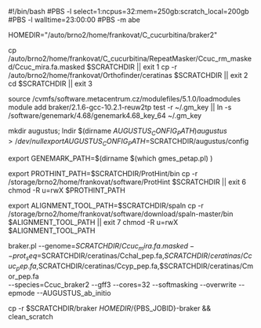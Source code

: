 #!/bin/bash 
#PBS -l select=1:ncpus=32:mem=250gb:scratch_local=200gb 
#PBS -l walltime=23:00:00 
#PBS -m abe

HOMEDIR="/auto/brno2/home/frankovat/C_cucurbitina/braker2"


cp /auto/brno2/home/frankovat/C_cucurbitina/RepeatMasker/Ccuc_rm_masked/Ccuc_mira.fa.masked $SCRATCHDIR || exit 1
cp -r /auto/brno2/home/frankovat/Orthofinder/ceratinas $SCRATCHDIR || exit 2
cd $SCRATCHDIR || exit 3


source /cvmfs/software.metacentrum.cz/modulefiles/5.1.0/loadmodules
module add braker/2.1.6-gcc-10.2.1-reuw2tp
test -r ~/.gm_key || ln -s /software/genemark/4.68/genemark4.68_key_64 ~/.gm_key

mkdir augustus; lndir $(dirname $AUGUSTUS_CONFIG_PATH) augustus >/dev/null
export AUGUSTUS_CONFIG_PATH=$SCRATCHDIR/augustus/config

export GENEMARK_PATH=$(dirname $(which gmes_petap.pl) )

export PROTHINT_PATH=$SCRATCHDIR/ProtHint/bin
cp -r /storage/brno2/home/frankovat/software/ProtHint $SCRATCHDIR || exit 6
chmod -R u=rwX $PROTHINT_PATH

export ALIGNMENT_TOOL_PATH=$SCRATCHDIR/spaln
cp -r /storage/brno2/home/frankovat/software/download/spaln-master/bin $ALIGNMENT_TOOL_PATH || exit 7
chmod -R u=rwX $ALIGNMENT_TOOL_PATH

braker.pl --genome=$SCRATCHDIR/Ccuc_mira.fa.masked --prot_seq=$SCRATCHDIR/ceratinas/Cchal_pep.fa,$SCRATCHDIR/ceratinas/Ccuc_pep.fa,$SCRATCHDIR/ceratinas/Ccyp_pep.fa,$SCRATCHDIR/ceratinas/Cmor_pep.fa \
 --species=Ccuc_braker2 --gff3 --cores=32 --softmasking --overwrite --epmode --AUGUSTUS_ab_initio

cp -r $SCRATCHDIR/braker $HOMEDIR/${PBS_JOBID}-braker && clean_scratch
